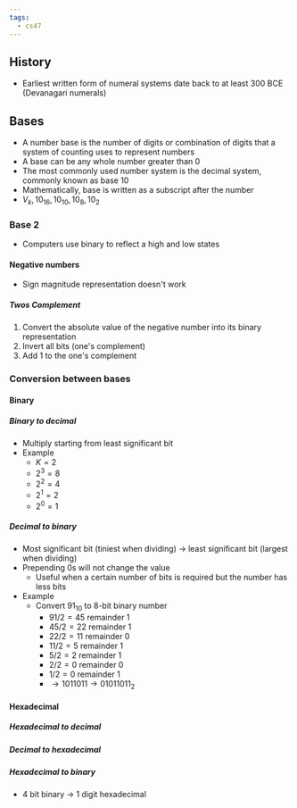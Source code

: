 ```yaml
---
tags:
  - cs47
---
```

## History
- Earliest written form of numeral systems date back to at least 300 BCE (Devanagari numerals)
## Bases
- A number base is the number of digits or combination of digits that a system of counting uses to represent numbers
- A base can be any whole number greater than 0
- The most commonly used number system is the decimal system, commonly known as base 10
- Mathematically, base is written as a subscript after the number 
- $V_k, 10_{16},10_{10}, 10_{8}, 10_{2}$
### Base 2
- Computers use binary to reflect a high and low states
#### Negative numbers
- Sign magnitude representation doesn't work
##### Twos Complement
1. Convert the absolute value of the negative number into its binary representation
2. Invert all bits (one's complement)
3. Add 1 to the one's complement
### Conversion between bases
#### Binary
##### Binary to decimal
- Multiply starting from least significant bit
- Example
	- $K=2$
	- $2^3=8$
	-  $2^2=4$
	- $2^1=2$
	- $2^0=1$
##### Decimal to binary
- Most significant bit (tiniest when dividing) $\rightarrow$ least significant bit (largest when dividing)
- Prepending $0$s will not change the value
	- Useful when a certain number of bits is required but the number has less bits
- Example
	- Convert $91_{10}$ to 8-bit binary number
		- $91/2=45$ remainder 1
		- $45/2=22$ remainder 1
		- $22/2=11$ remainder 0
		- $11/2=5$ remainder 1
		- $5/2=2$ remainder 1
		- $2/2=0$ remainder 0
		- $1/2=0$ remainder 1
		- $\rightarrow1011011\rightarrow01011011_{2}$
#### Hexadecimal
##### Hexadecimal to decimal
##### Decimal to hexadecimal
##### Hexadecimal to binary
- 4 bit binary $\rightarrow$ 1 digit hexadecimal